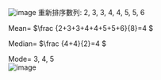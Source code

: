 ![image](https://github.com/user-attachments/assets/a047262e-b082-4136-b555-808febd2eedf)
重新排序數列: 2, 3, 3, 4, 4, 5, 5, 6  

Mean= $\frac {2+3+3+4+4+5+5+6}{8}=4 $  

Median= $\frac {4+4}{2}=4 $  

Mode= 3, 4, 5  
![image](https://github.com/user-attachments/assets/4f16e832-6312-41d6-b9e9-2be18713cfb2)
